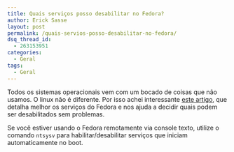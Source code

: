 ```yaml
---
title: Quais serviços posso desabilitar no Fedora?
author: Erick Sasse
layout: post
permalink: /quais-servios-posso-desabilitar-no-fedora/
dsq_thread_id:
  - 263153951
categories:
  - Geral
tags:
  - Geral
---
```

Todos os sistemas operacionais vem com um bocado de coisas que n&atilde;o usamos. O linux n&atilde;o &eacute; diferente. Por isso achei interessante [este artigo][1], que detalha melhor os servi&ccedil;os do Fedora e nos ajuda a decidir quais podem ser desabilitados sem problemas.

Se voc&ecirc; estiver usando o Fedora remotamente via console texto, utilize o comando `ntsysv` para habilitar/desabilitar servi&ccedil;os que iniciam automaticamente no boot.

 [1]: http://fedoranews.org/mediawiki/index.php/Which_Services_Can_I_Disable%3F